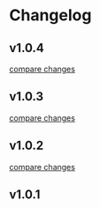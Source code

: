 # Changelog


## v1.0.4

[compare changes](https://github.com/nfpocket/vue3-better-pick/compare/v1.0.3...v1.0.4)

## v1.0.3

[compare changes](https://github.com/nfpocket/vue3-better-pick/compare/v1.0.2...v1.0.3)

## v1.0.2

[compare changes](https://github.com/nfpocket/vue3-better-pick/compare/v1.0.1...v1.0.2)

## v1.0.1

